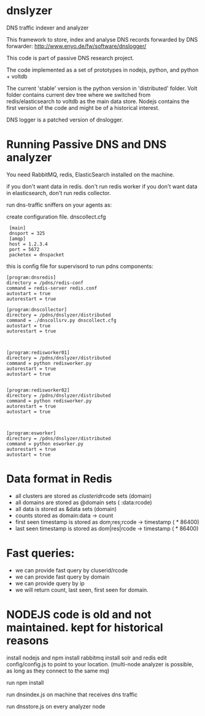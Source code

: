 dnslyzer
========

DNS traffic indexer and analyzer


This framework to store, index and analyse DNS records forwarded by DNS forwarder:
http://www.enyo.de/fw/software/dnslogger/

This code is part of passive DNS research project.

The code implemented as a set of prototypes in nodejs, python, and  python + voltdb

The current 'stable' version is the python version in 'distributed' folder. Volt folder contains current dev tree
where we switched from redis/elasticsearch to voltdb as the main data store. Nodejs contains the first version of the code and might be of 
a historical interest.

DNS logger is a patched version of dnslogger.

Running Passive DNS and DNS analyzer
===================================
You need RabbitMQ, redis, ElasticSearch installed on the machine.

if you don't want data in redis. don't run redis worker
if you don't want data in elasticsearch, don't run redis collector.

run dns-traffic sniffers on your agents as:

create configuration file. dnscollect.cfg
```
 [main]
 dnsport = 325
 [amqp]
 host = 1.2.3.4
 port = 5672
 packetex = dnspacket
```
this is config file for supervisord to run pdns components:
```
[program:dnsredis]
directory = /pdns/redis-conf
command = redis-server redis.conf
autostart = true
autorestart = true

[program:dnscollector]
directory = /pdns/dnslyzer/distributed
command = ./dnscollsrv.py dnscollect.cfg
autostart = true
autorestart = true



[program:redisworker01]
directory = /pdns/dnslyzer/distributed
command = python redisworker.py
autorestart = true
autostart = true


[program:redisworker02]
directory = /pdns/dnslyzer/distributed
command = python redisworker.py
autorestart = true
autostart = true



[program:esworker]
directory = /pdns/dnslyzer/distributed
command = python esworker.py
autorestart = true
autostart = true
```
Data format in Redis
====================

- all clusters are stored as $clusterid$rcode sets (domain)
- all domains are stored as @domain sets (  <type>:data:rcode)
- all data is stored as &data sets (domain)
- counts stored as domain:data -> count
- first seen timestamp is stored  as dom;res;rcode -> timestamp ( * 86400)
- last seen timestamp is stored as dom|res|rcode -> timestamp ( * 86400)

Fast queries:
=============
- we can provide fast query by cluserid/rcode
- we can provide fast query by domain
- we can provide query by ip
- we will return count, last seen, first seen for domain.



NODEJS code is old and not maintained. kept for historical reasons
=================


install nodejs and npm
install rabbitmq
install solr and redis
edit config/config.js to point to your location. (multi-node analyzer is possible, as long as they connect to the same mq)

run npm install

run dnsindex.js on machine that receives dns traffic

run dnsstore.js on every analyzer node

